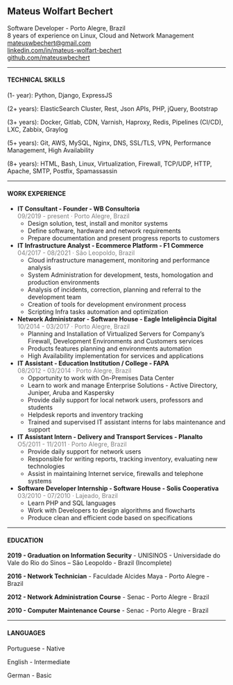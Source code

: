 ## Mateus Wolfart Bechert

Software Developer - Porto Alegre, Brazil<br>
8 years of experience on Linux, Cloud and Network Management<br>
<mateuswbechert@gmail.com> <br>
[linkedin.com/in/mateus-wolfart-bechert](http://linkedin.com/in/mateus-wolfart-bechert) <br>
[github.com/mateuswbechert](http://github.com/mateuswbechert) <br>

--------

#### TECHNICAL SKILLS

(1- year): Python, Django, ExpressJS 

(2+ years): ElasticSearch Cluster, Rest, Json APIs, PHP, jQuery, Bootstrap

(3+ years): Docker, Gitlab, CDN, Varnish, Haproxy, Redis, Pipelines (CI/CD), LXC, Zabbix, Graylog

(5+ years): Git, AWS, MySQL, Nginx, DNS, SSL/TLS, VPN, Performance Management, High Availability

(8+ years): HTML, Bash, Linux, Virtualization, Firewall, TCP/UDP, HTTP, Apache, SMTP, Postfix, Spamassassin

--------

#### WORK EXPERIENCE
- **IT Consultant - Founder - WB Consultoria**<br>
  <span style="color: grey; font-size: 14px">09/2019 - present · Porto Alegre, Brazil</span>
  - Design solution, test, install and monitor systems
  - Define software, hardware and network requirements
  - Prepare documentation and present progress reports to customers
- **IT Infrastructure Analyst - Ecommerce Platform - F1 Commerce**<br>
  <span style="color: grey; font-size: 14px">04/2017 - 08/2021 · São Leopoldo, Brazil</span>
  - Cloud infrastructure management, monitoring and performance analysis
  - System Administration for development, tests, homologation and production environments
  - Analysis of incidents, correction, planning and referral to the development team
  - Creation of tools for development environment process
  - Scripting Infra tasks automation and optimization
- **Network Administrator - Software House - Eagle Inteligência Digital** <br>
  <span style="color: grey; font-size: 14px">10/2014 - 03/2017 · Porto Alegre, Brazil</span>
  - Planning and Installation of Virtualized Servers for Company’s Firewall, Development Environments and Customers services
  - Products features planning and environments automation
  - High Availability implementation for services and applications
- **IT Assistant - Education Institution / College - FAPA** <br>
  <span style="color: grey; font-size: 14px">08/2012 - 03/2014 · Porto Alegre, Brazil</span>
  - Opportunity to work with On-Premises Data Center 
  - Learn to work and manage Enterprise Solutions - Active Directory, Juniper, Aruba and Kaspersky
  - Provide daily support for local network users, professors and students
  - Helpdesk reports and inventory tracking
  - Trained and supervised IT assistant interns for labs maintenance and support
- **IT Assistant Intern - Delivery and Transport Services - Planalto**<br>
  <span style="color: grey; font-size: 14px">O5/2011 - 11/2011 · Porto Alegre, Brazil</span>
  - Provide daily support for network users
  - Responsible for writing reports, tracking inventory, evaluating new technologies
  - Assist in maintaining Internet service, firewalls and telephone systems
- **Software Developer Internship - Software House - Solis Cooperativa**<br>
  <span style="color: grey; font-size: 14px">03/2010 - 07/2010 · Lajeado, Brazil</span>
  - Learn PHP and SQL languages 
  - Work with Developers to design algorithms and flowcharts
  - Produce clean and efficient code based on specifications

---------

#### EDUCATION

**2019 - Graduation on Information Security** - UNISINOS - Universidade do Vale do Rio do Sinos – São Leopoldo - Brazil (Incomplete)

**2016 - Network Technician** - Faculdade Alcides Maya - Porto Alegre - Brazil

**2012 - Network Administration Course** - Senac - Porto Alegre - Brazil

**2010 - Computer Maintenance Course** - Senac - Porto Alegre - Brazil


--------------

#### LANGUAGES

Portuguese - Native

English - Intermediate

German - Basic

